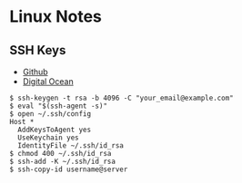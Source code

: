 # Linux Notes

## SSH Keys

- [Github](https://help.github.com/en/github/authenticating-to-github/generating-a-new-ssh-key-and-adding-it-to-the-ssh-agent)
- [Digital Ocean](https://www.digitalocean.com/community/tutorials/how-to-set-up-ssh-keys-on-ubuntu-1604)

```
$ ssh-keygen -t rsa -b 4096 -C "your_email@example.com"
$ eval "$(ssh-agent -s)"
$ open ~/.ssh/config
Host *
  AddKeysToAgent yes
  UseKeychain yes
  IdentityFile ~/.ssh/id_rsa
$ chmod 400 ~/.ssh/id_rsa
$ ssh-add -K ~/.ssh/id_rsa
$ ssh-copy-id username@server
```